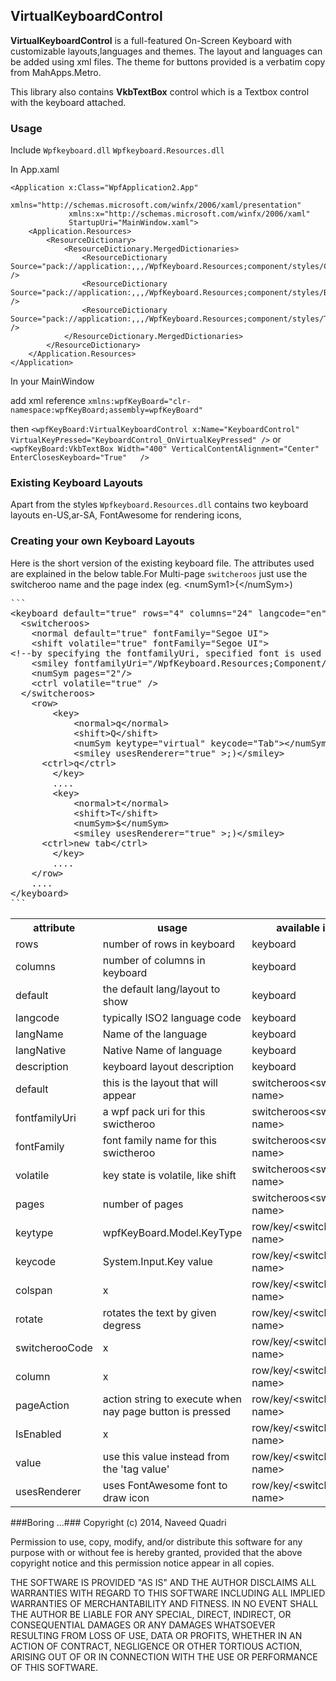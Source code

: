 ## VirtualKeyboardControl ##

**VirtualKeyboardControl** is a full-featured On-Screen Keyboard with customizable layouts,languages and themes. The layout and languages can be added using xml files. The theme for buttons provided is a verbatim copy from MahApps.Metro. 

This library also contains **VkbTextBox** control which is a Textbox control with the keyboard attached.
 
### Usage ###
Include ```Wpfkeyboard.dll``` ```Wpfkeyboard.Resources.dll```

In App.xaml

```
<Application x:Class="WpfApplication2.App"
             xmlns="http://schemas.microsoft.com/winfx/2006/xaml/presentation"
             xmlns:x="http://schemas.microsoft.com/winfx/2006/xaml"
             StartupUri="MainWindow.xaml">
    <Application.Resources>
        <ResourceDictionary>
            <ResourceDictionary.MergedDictionaries>
                <ResourceDictionary Source="pack://application:,,,/WpfKeyboard.Resources;component/styles/Colors.xaml" />
                <ResourceDictionary Source="pack://application:,,,/WpfKeyboard.Resources;component/styles/Button.xaml" />
                <ResourceDictionary Source="pack://application:,,,/WpfKeyboard.Resources;component/styles/ToggleButton.xaml" />
            </ResourceDictionary.MergedDictionaries>
        </ResourceDictionary>
    </Application.Resources>
</Application>
```

In your MainWindow

add xml reference ```xmlns:wpfKeyBoard="clr-namespace:wpfKeyBoard;assembly=wpfKeyBoard"```

then
```<wpfKeyBoard:VirtualKeyboardControl x:Name="KeyboardControl" VirtualKeyPressed="KeyboardControl_OnVirtualKeyPressed" />```
or
```<wpfKeyBoard:VkbTextBox Width="400" VerticalContentAlignment="Center" EnterClosesKeyboard="True"   />```

### Existing Keyboard Layouts ###
Apart from the styles ```Wpfkeyboard.Resources.dll``` contains two keyboard layouts en-US,ar-SA, FontAwesome for rendering icons, 
### Creating your own Keyboard Layouts ###
Here is the short version of the existing keyboard file. The attributes used are explained in the below table.For Multi-page ```switcheroos``` just use the switcheroo name and the page index (eg. &lt;numSym1>{&lt;/numSym>)
<pre>
```
&lt;keyboard default="true" rows="4" columns="24" langcode="en" langName="English" langNative="English" description="English QWERTY Layout">
  &lt;switcheroos>
    &lt;normal default="true" fontFamily="Segoe UI"></normal>
    &lt;shift volatile="true" fontFamily="Segoe UI"></shift>
&lt;!--by specifying the fontfamilyUri, specified font is used when displaying this key collection -->
    &lt;smiley fontfamilyUri="/WpfKeyboard.Resources;Component/fonts/#Emoticons" ></smiley>
    &lt;numSym pages="2"/>
    &lt;ctrl volatile="true" />
  &lt;/switcheroos>
	&lt;row>
		&lt;key>
			&lt;normal>q&lt;/normal>
			&lt;shift>Q&lt;/shift>
			&lt;numSym keytype="virtual" keycode="Tab">&lt;/numSym>
			&lt;smiley usesRenderer="true" >;)&lt;/smiley>
      &lt;ctrl>q&lt;/ctrl>
		&lt;/key>
		....
		&lt;key>
			&lt;normal>t&lt;/normal>
			&lt;shift>T&lt;/shift>
			&lt;numSym>$&lt;/numSym>
			&lt;smiley usesRenderer="true" >;)&lt;/smiley>
      &lt;ctrl>new tab&lt;/ctrl>
		&lt;/key>
		....
	&lt;/row>
	....
&lt;/keyboard>
```
</pre>
<table><tbody><tr><th>attribute</th><th>usage</th><th>available in tag</th></tr><tr><td>rows</td><td>number of rows in keyboard</td><td>keyboard</td></tr><tr><td>columns</td><td>number of columns in keyboard</td><td>keyboard</td></tr><tr><td>default</td><td>the default lang/layout to show</td><td>keyboard</td></tr><tr><td>langcode</td><td>typically ISO2 language code</td><td>keyboard</td></tr><tr><td>langName</td><td>Name of the language</td><td>keyboard</td></tr><tr><td>langNative</td><td>Native Name of language</td><td>keyboard</td></tr><tr><td>description</td><td>keyboard layout description</td><td>keyboard</td></tr><tr><td>default</td><td>this is the layout that will appear</td><td>switcheroos&lt;switcheroo-name&gt;</td></tr><tr><td>fontfamilyUri</td><td>a wpf pack uri for this swictheroo</td><td>switcheroos&lt;switcheroo-name&gt;</td></tr><tr><td>fontFamily</td><td>font family name for this swictheroo</td><td>switcheroos&lt;switcheroo-name&gt;</td></tr><tr><td>volatile</td><td>key state is volatile, like shift</td><td>switcheroos&lt;switcheroo-name&gt;</td></tr><tr><td>pages</td><td>number of pages</td><td>switcheroos&lt;switcheroo-name&gt;</td></tr><tr><td>keytype</td><td>wpfKeyBoard.Model.KeyType</td><td>row/key/&lt;switcheroo-name&gt;</td></tr><tr><td>keycode</td><td>System.Input.Key value</td><td>row/key/&lt;switcheroo-name&gt;</td></tr><tr><td>colspan</td><td>x</td><td>row/key/&lt;switcheroo-name&gt;</td></tr><tr><td>rotate</td><td>rotates the text by given degress</td><td>row/key/&lt;switcheroo-name&gt;</td></tr><tr><td>switcherooCode</td><td>x</td><td>row/key/&lt;switcheroo-name&gt;</td></tr><tr><td>column</td><td>x</td><td>row/key/&lt;switcheroo-name&gt;</td></tr><tr><td>pageAction</td><td>action string to execute when nay page button is pressed</td><td>row/key/&lt;switcheroo-name&gt;</td></tr><tr><td>IsEnabled</td><td>x</td><td>row/key/&lt;switcheroo-name&gt;</td></tr><tr><td>value</td><td>use this value instead from the 'tag value'</td><td>row/key/&lt;switcheroo-name&gt;</td></tr><tr><td>usesRenderer</td><td>uses FontAwesome font to draw icon</td><td>row/key/&lt;switcheroo-name&gt;</td></tr></tbody></table>

###Boring ...###
Copyright (c) 2014, Naveed Quadri

Permission to use, copy, modify, and/or distribute this software for any purpose with or without fee is hereby granted, provided that the above copyright notice and this permission notice appear in all copies.

THE SOFTWARE IS PROVIDED "AS IS" AND THE AUTHOR DISCLAIMS ALL WARRANTIES WITH REGARD TO THIS SOFTWARE INCLUDING ALL IMPLIED WARRANTIES OF MERCHANTABILITY AND FITNESS. IN NO EVENT SHALL THE AUTHOR BE LIABLE FOR ANY SPECIAL, DIRECT, INDIRECT, OR CONSEQUENTIAL DAMAGES OR ANY DAMAGES WHATSOEVER RESULTING FROM LOSS OF USE, DATA OR PROFITS, WHETHER IN AN ACTION OF CONTRACT, NEGLIGENCE OR OTHER TORTIOUS ACTION, ARISING OUT OF OR IN CONNECTION WITH THE USE OR PERFORMANCE OF THIS SOFTWARE.